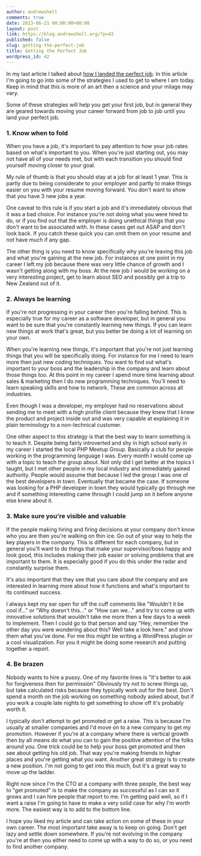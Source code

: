 ```yaml
---
author: andrewshell
comments: true
date: 2013-06-21 00:00:00+00:00
layout: post
link: https://blog.andrewshell.org/?p=42
published: false
slug: getting-the-perfect-job
title: Getting the Perfect Job
wordpress_id: 42
---
```


In my last article I
talked about [how I landed the perfect job](/landing-my-perfect-job/). In this
article I'm going to go into some of the strategies I used to get to where I am
today.  Keep in mind that this is more of an art then a science and your milage
may vary.





Some of these strategies will help you get your first job, but in general they
are geared towards moving your career forward from job to job until you land
your perfect job.





### 1. Know when to fold





When you have a job, it's important to pay attention to how your job rates based
on what's important to you.  When you're just starting out, you may not have all
of your needs met, but with each transition you should find yourself moving
closer to your goal.





My rule of thumb is that you should stay at a job for at least 1 year.  This is
partly due to being considerate to your employer and partly to make things
easier on you with your resume moving forward.  You don't want to show that you
have 3 new jobs a year.





One caveat to this rule is if you start a job and it's immediately obvious that
it was a bad choice.  For instance you're not doing what you were hired to do,
or if you find out that the employer is doing unethical things that you don't
want to be associated with.  In these cases get out ASAP and don't look back.
If you catch these quick you can omit them on your resume and not have much if
any gap.





The other thing is you need to know specifically why you're leaving this job and
what you're gaining at the new job.  For instances at one point in my career I
left my job because there was very little chance of growth and I wasn't getting
along with my boss.  At the new job I would be working on a very interesting
project, get to learn about SEO and possibly get a trip to New Zealand out of
it.





### 2. Always be learning





If you're not progressing in your career then you're falling behind.  This is
especially true for my career as a software developer, but in general you want
to be sure that you're constantly learning new things.  If you can learn new
things at work that's great, but you better be doing a lot of learning on your
own.





When you're learning new things, it's important that you're not just learning
things that you will be specifically doing.  For instance for me I need to learn
more then just new coding techniques.  You want to find out what's important to
your boss and the leadership in the company and learn about those things too.
At this point in my career I spend more time learning about sales & marketing
then I do new programming techniques.  You'll need to learn speaking skills and
how to network.  These are common across all industries.





Even though I was a developer, my employer had no reservations about sending me
to meet with a high profile client because they knew that I knew the product and
project inside out and was very capable at explaining it in plain terminology to
a non-technical customer.





One other aspect to this strategy is that the best way to learn something is to
teach it.  Despite being fairly introverted and shy in high school early in my
career I started the local PHP Meetup Group.  Basically a club for people
working in the programming language I was.  Every month I would come up with a
topic to teach the group about.  Not only did I get better at the topics I
taught, but I met other people in my local industry and immediately gained
authority.  People would assume that because I led the group I was one of the
best developers in town.  Eventually that became the case.  If someone was
looking for a PHP developer in town they would typically go through me and if
something interesting came through I could jump on it before anyone else knew
about it.





### 3. Make sure you're visible and valuable





If the people making hiring and firing decisions at your company don't know who
you are then you're walking on thin ice.  Go out of your way to help the key
players in the company.  This is different for each company, but in general
you'll want to do things that make your supervisor/boss happy and look good,
this includes making their job easier or solving problems that are important to
them.  It is especially good if you do this under the radar and constantly
surprise them.





It's also important that they see that you care about the company and are
interested in learning more about how it functions and what's important to its
continued success.





I always kept my ear open for off the cuff comments like "Wouldn't it be cool
if..." or "Why doesn't this..." or "How can we..." and try to come up with
innovative solutions that wouldn't take me more then a few days to a week to
implement.  Then I could go to that person and say "Hey, remember the other day
you were wondering about this? Well take a look here." and show them what you've
done.  For me this might be writing a WordPress plugin or a cool visualization.
For you it might be doing some research and putting together a report.





### 4. Be brazen





Nobody wants to hire a pussy.  One of my favorite lines is "It's better to ask
for forgiveness then for permission"  Obviously try not to screw things up, but
take calculated risks because they typically work out for the best.  Don't spend
a month on the job working on something nobody asked about, but if you work a
couple late nights to get something to show off it's probably worth it.





I typically don't attempt to get promoted or get a raise.  This is because I'm
usually at smaller companies and I'd move on to a new company to get my
promotion.  However if you're at a company where there is vertical growth then
by all means do what you can to gain the positive attention of the folks around
you.  One trick could be to help your boss get promoted and then see about
getting his old job.  That way you're making friends in higher places and you're
getting what you want.  Another great strategy is to create a new position.  I'm
not going to get into this much, but it's a great way to move up the ladder.





Right now since I'm the CTO at a company with three people, the best way to "get
promoted" is to make the company as successful as I can so it grows and I can
hire people that report to me.  I'm getting paid well, so if I want a raise I'm
going to have to make a very solid case for why I'm worth more.  The easiest way
is to add to the bottom line.





I hope you liked my article and can take action on some of these in your own
career.  The most important take away is to keep on going.  Don't get lazy and
settle down somewhere.  If you're not evolving in the company you're at then you either need to come up with a way to do so, or you need to find another company.
